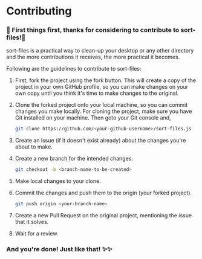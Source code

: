 # Contributing

### :tada: First things first, thanks for considering to contribute to sort-files!:tada:

sort-files is a practical way to clean-up your desktop or any other directory and the more contributions it receives, the more practical it becomes.

Following are the guidelines to contribute to sort-files:

1. First, fork the project using the fork button. This will create a copy of the project in your own GitHub profile, so you can make changes on your own copy until you think it's time to make changes to the original.
2. Clone the forked project onto your local machine, so you can commit changes you make locally.
   For cloning the project, make sure you have Git installed on your machine. Then goto your Git console and,
   
   ```sh
   git clone https://github.com/<your-github-username>/sort-files.js
   ```
3. Create an issue (if it doesn't exist already) about the changes you're about to make.
4. Create a new branch for the intended changes.

   ```sh
   git checkout -b <branch-name-to-be-created>
   ```

5. Make local changes to your clone.
6. Commit the changes and push them to the origin (your forked project).
   
   ```sh
   git push origin <your-branch-name>
   ```
   
7. Create a new Pull Request on the original project, mentioning the issue that it solves.
8. Wait for a review.


### And you're done! Just like that! :sparkles::sparkles:
